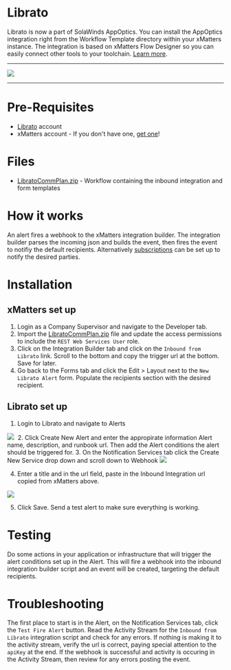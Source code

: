 # Librato
Librato is now a part of SolaWinds AppOptics. You can install the AppOptics integration right from the Workflow Template directory within your xMatters instance. The integration is based on xMatters Flow Designer so you can easily connect other tools to your toolchain. [Learn more](http://help.xmatters.com/integrations/#cshid=AppOptics).

---------

<kbd>
  <a href="https://support.xmatters.com/hc/en-us/community/topics">
  <img src="https://github.com/xmatters/xMatters-Labs/raw/master/media/disclaimer.png">
  </a>
</kbd>

---------


# Pre-Requisites
* [Librato](http://www.solarwinds.com/librato) account
* xMatters account - If you don't have one, [get one](https://www.xmatters.com)!

# Files
* [LibratoCommPlan.zip](LibratoCommPlan.zip) - Workflow containing the inbound integration and form templates

# How it works
An alert fires a webhook to the xMatters integration builder. The integration builder parses the incoming json and builds the event, then fires the event to notifiy the default recipients. Alternatively [subscriptions](http://help.xmatters.com/OnDemand/userguide/receivingalerts/subscriptions/howtousesubscriptions.htm) can be set up to notify the desired parties. 

# Installation


## xMatters set up
1. Login as a Company Supervisor and navigate to the Developer tab. 
2. Import the [LibratoCommPlan.zip](LibratoCommPlan.zip) file and update the access permissions to include the `REST Web Services User` role. 
3. Click on the Integration Builder tab and click on the `Inbound from Librato` link. Scroll to the bottom and copy the trigger url at the bottom. Save for later. 
4. Go back to the Forms tab and click the Edit > Layout next to the `New Librato Alert` form. Populate the recipients section with the desired recipient. 

## Librato set up
1. Login to Librato and navigate to Alerts

<kbd>
  <img src="media/LibratoAlerts.png">
</kbd>
2. Click Create New Alert and enter the appropirate information Alert name, description, and runbook url. Then add the Alert conditions the alert should be triggered for. 
3. On the Notification Services tab click the Create New Service drop down and scroll down to Webhook

<kbd>
  <img src="media/LibratoCreateService.png">
</kbd>

4. Enter a title and in the url field, paste in the Inbound Integration url copied from xMatters above. 

<kbd>
  <img src="media/LibratoWebhook.png">
</kbd>

5. Click Save. Send a test alert to make sure everything is working.

# Testing
Do some actions in your application or infrastructure that will trigger the alert conditions set up in the Alert. This will fire a webhook into the inbound integration builder script and an event will be created, targeting the default recipients. 

# Troubleshooting
The first place to start is in the Alert, on the Notification Services tab, click the `Test Fire Alert` button. Read the Activity Stream for the `Inbound from Librato` integration script and check for any errors. If nothing is making it to the activity stream, verify the url is correct, paying special attention to the `apiKey` at the end. If the webhook is successful and activity is occuring in the Activity Stream, then review for any errors posting the event. 

